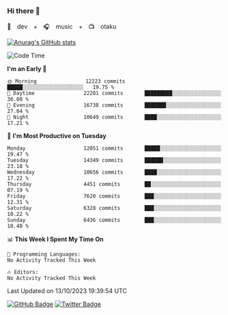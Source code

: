 ### Hi there 👋

🚀　dev　+　🎧　music　+　📺　otaku


[![Anurag's GitHub stats](https://github-readme-stats.vercel.app/api?username=koheitasaka&count_private=true&show_icons=true&theme=monokai)](https://github.com/koheitasaka/github-readme-stats)

<!--START_SECTION:waka-->
![Code Time](http://img.shields.io/badge/Code%20Time-1%2C161%20hrs%2023%20mins-blue)

**I'm an Early 🐤** 

```text
🌞 Morning                12223 commits       █████░░░░░░░░░░░░░░░░░░░░   19.75 % 
🌆 Daytime                22281 commits       █████████░░░░░░░░░░░░░░░░   36.00 % 
🌃 Evening                16738 commits       ███████░░░░░░░░░░░░░░░░░░   27.04 % 
🌙 Night                  10649 commits       ████░░░░░░░░░░░░░░░░░░░░░   17.21 % 
```
📅 **I'm Most Productive on Tuesday** 

```text
Monday                   12051 commits       █████░░░░░░░░░░░░░░░░░░░░   19.47 % 
Tuesday                  14349 commits       ██████░░░░░░░░░░░░░░░░░░░   23.18 % 
Wednesday                10656 commits       ████░░░░░░░░░░░░░░░░░░░░░   17.22 % 
Thursday                 4451 commits        ██░░░░░░░░░░░░░░░░░░░░░░░   07.19 % 
Friday                   7620 commits        ███░░░░░░░░░░░░░░░░░░░░░░   12.31 % 
Saturday                 6328 commits        ███░░░░░░░░░░░░░░░░░░░░░░   10.22 % 
Sunday                   6436 commits        ███░░░░░░░░░░░░░░░░░░░░░░   10.40 % 
```


📊 **This Week I Spent My Time On** 

```text
💬 Programming Languages: 
No Activity Tracked This Week

🔥 Editors: 
No Activity Tracked This Week
```


 Last Updated on 13/10/2023 19:39:54 UTC
<!--END_SECTION:waka-->

[![GitHub Badge](https://img.shields.io/badge/GitHub-100000?style=for-the-badge&logo=github&logoColor=white)](https://github.com/koheitasaka)
[![Twitter Badge](https://img.shields.io/badge/Twitter-1DA1F2?style=for-the-badge&logo=twitter&logoColor=white)](https://twitter.com/sleep_asleep_)
